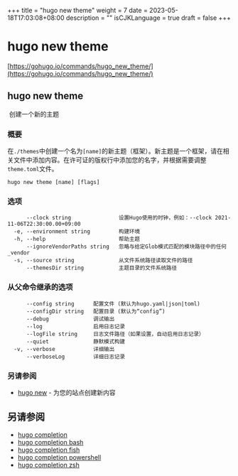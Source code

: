 +++
title = "hugo new theme"
weight = 7
date = 2023-05-18T17:03:08+08:00
description = ""
isCJKLanguage = true
draft = false
+++

# hugo new theme

[https://gohugo.io/commands/hugo_new_theme/](https://gohugo.io/commands/hugo_new_theme/)

## hugo new theme 

​	创建一个新的主题  

### 概要

​	在`./themes`中创建一个名为`[name]`的新主题（框架）。新主题是一个框架，请在相关文件中添加内容。在许可证的版权行中添加您的名字，并根据需要调整`theme.toml`文件。

```
hugo new theme [name] [flags]
```

### 选项 

```
	  --clock string               设置Hugo使用的时钟，例如：--clock 2021-11-06T22:30:00.00+09:00
  -e, --environment string         构建环境
  -h, --help                       帮助主题
      --ignoreVendorPaths string   忽略与给定Glob模式匹配的模块路径中的任何_vendor
  -s, --source string              从文件系统路径读取文件的路径
      --themesDir string           主题目录的文件系统路径
```

### 从父命令继承的选项

```
      --config string      配置文件 (默认为hugo.yaml|json|toml)
      --configDir string   配置目录 (默认为“config”)
      --debug              调试输出
      --log                启用日志记录
      --logFile string     日志文件路径（如果设置，自动启用日志记录）
      --quiet              静默模式构建
  -v, --verbose            详细输出
      --verboseLog         详细日志记录
```

### 另请参阅 

- [hugo new](https://gohugo.io/commands/hugo_new/) - 为您的站点创建新内容

## 另请参阅

- [hugo completion](https://gohugo.io/commands/hugo_completion/)
- [hugo completion bash](https://gohugo.io/commands/hugo_completion_bash/)
- [hugo completion fish](https://gohugo.io/commands/hugo_completion_fish/)
- [hugo completion powershell](https://gohugo.io/commands/hugo_completion_powershell/)
- [hugo completion zsh](https://gohugo.io/commands/hugo_completion_zsh/)
